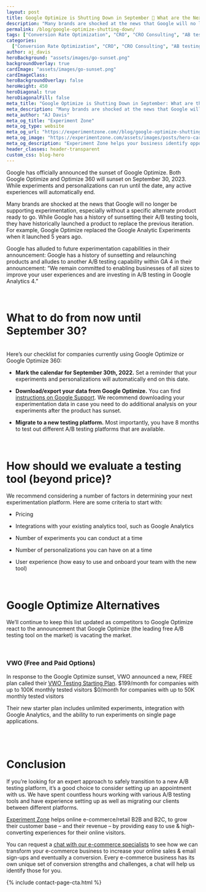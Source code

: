```yaml
---
layout: post
title: Google Optimize is Shutting Down in September 🙁 What are the Next Best Alternatives for Affordable A/B Testing Tools?
description: "Many brands are shocked at the news that Google will no longer be supporting experimentation, especially without a specific alternate product ready to go."
permalink: /blog/google-optimize-shutting-down/
tags: ["Conversion Rate Optimization", "CRO", "CRO Consulting", "AB testing","Google Optimize"]
categories:
  ["Conversion Rate Optimization", "CRO", "CRO Consulting", "AB testing","Google Optimize"]
author: aj_davis
heroBackground: "assets/images/go-sunset.png"
backgroundOverlay: true
cardImage: "assets/images/go-sunset.png"
cardImageClass:
heroBackgroundOverlay: false
heroHeight: 450
heroDiagonal: true
heroDiagonalFill: false
meta_title: "Google Optimize is Shutting Down in September: What are the Next Best Alternatives for Affordable A/B Testing Tools?"
meta_description: "Many brands are shocked at the news that Google will no longer be supporting experimentation, especially without a specific alternate product ready to go."
meta_author: "AJ Davis"
meta_og_title: "Experiment Zone"
meta_og_type: website
meta_og_url: "https://experimentzone.com//blog/google-optimize-shutting-down/"
meta_og_image: "https://experimentzone.com/assets/images/posts/hero-cart.jpg"
meta_og_description: "Experiment Zone helps your business identify opportunities and evaluate ideas using data, so that you can improve customer experiences and increase sales."
header_classes: header-transparent
custom_css: blog-hero
---
```


Google has officially announced the sunset of Google Optimize. Both Google Optimize and Optimize 360 will sunset on September 30, 2023. While experiments and personalizations can run until the date, any active experiences will automatically end.

Many brands are shocked at the news that Google will no longer be supporting experimentation, especially without a specific alternate product ready to go. While Google has a history of sunsetting their A/B testing tools, they have historically launched a product to replace the previous iteration. For example, Google Optimize replaced the Google Analytic Experiments when it launched 5 years ago. 

Google has alluded to future experimentation capabilities in their announcement: Google has a history of sunsetting and relaunching products and alludes to another A/B testing capability within GA 4 in their announcement: “We remain committed to enabling businesses of all sizes to improve your user experiences and are investing in A/B testing in Google Analytics 4.”

<br/>

# What to do from now until September 30?

<br/>
Here’s our checklist for companies currently using Google Optimize or Google Optimize 360:

- <b> Mark the calendar for September 30th, 2022.</b> Set a reminder that your experiments and personalizations will automatically end on this date.

- <b> Download/export your data from Google Optimize.</b> 
You can find [instructions on Google Support](https://support.google.com/optimize/answer/10147298#how-to-do-it). We recommend downloading your experimentation data in case you need to do additional analysis on your experiments after the product has sunset. 

- <b>Migrate to a new testing platform.</b> Most importantly, you have 8 months to test out different A/B testing platforms that are available. 

<br/>

# How should we evaluate a testing tool (beyond price)?
We recommend considering a number of factors in determining your next experimentation platform. Here are some criteria to start with: 

- Pricing

- Integrations with your existing analytics tool, such as Google Analytics

- Number of experiments you can conduct at a time

- Number of personalizations you can have on at a time

- User experience (how easy to use and onboard your team with the new tool)

<br/>

# Google Optimize Alternatives
We’ll continue to keep this list updated as competitors to Google Optimize react to the announcement that Google Optimize (the leading free A/B testing tool on the market) is vacating the market.

<br/>

### VWO (Free and Paid Options)
In response to the Google Optimize sunset, VWO announced a new, FREE plan called their [VWO Testing Starting Plan](https://vwo.com/blog/launching-a-free-plan-of-vwo-testing-a-better-google-optimize/). 
$199/month for companies with up to 100K monthly tested visitors
$0/month for companies with up to 50K monthly tested visitors

Their new starter plan includes unlimited experiments, integration with Google Analytics, and the ability to run experiments on single page applications. 

<br/>



<br/>

# Conclusion

If you’re looking for an expert approach to safely transition to a new A/B testing platform, it’s a good choice to consider setting up an appointment with us. We have spent countless hours working with various A/B testing tools and have experience setting up as well as migrating our clients between different platforms.

[Experiment Zone](https://experimentzone.com/) helps online e-commerce/retail B2B and B2C, to grow their customer base – and their revenue – by providing easy to use & high-converting experiences for their online visitors. 

You can request a [chat with our e-commerce specialists]((https://experimentzone.com/consult/#free-consult-form)) to see how we can transform your e-commerce business to increase your online sales & email sign-ups and eventually a conversion. Every e-commerce business has its own unique set of conversion strengths and challenges, a chat will help us identify those for you. 




{% include contact-page-cta.html %}
